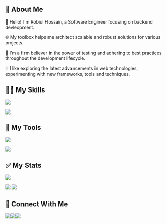<!--<div id="header" align="center">
  <img src="https://raw.githubusercontent.com/coder7475/coder7475/main/banner.png"  />
</div>
!-->
## 📖 About Me

👋 Hello! I'm Robiul Hossain, a Software Engineer focusing on backend devleopment.

🌐 My toolbox helps me architect scalable and robust solutions for various projects.

🧪 I'm a firm believer in the power of testing and adhering to best practices throughout the development lifecycle.

💡 I like exploring the latest advancements in web technologies, experimenting with new frameworks, tools and techniques.
<!---
## 🚀 About Me:

 
<!--
**coder7475/coder7475** is a ✨ _special_ ✨ repository because its `README.md` (this file) appears on your GitHub profile.

Here are some ideas to get you started:

- 🤔 I’m thinking about creating
- 👯 I’m looking to collaborate on ...
- 🌱 I’m currently learning ...
-  Pronouns: ...
-  Fun fact: ...
-->


## 👨‍💻 My Skills

<!-- <p>
  <a href="https://skillicons.dev">
    <img src="https://skillicons.dev/icons?i=html,css,javascript" />
  </a>
</p> -->
<p>
    <img src="https://skillicons.dev/icons?i=html,css,javascript,typescript,python,tailwindcss,materialui,react,nextjs,redux" />
</p>

<p >
    <img src="https://skillicons.dev/icons?i=nodejs,deno,bun,expressjs,prisma,mongodb,postgres,jest,vitest,cypress" />
</p>

## 🔧 My Tools

<p >
    <img src="https://skillicons.dev/icons?i=linux,windows,vscode,git,bash,npm,pnpm,vercel,firebase" />
</p>

<p >
    <img src="https://skillicons.dev/icons?i=postman,figma,vite,github,notion,devto,yarn,nginx,docker" />
</p>
 

## ✅ My Stats
<p>
  
![](http://github-profile-summary-cards.vercel.app/api/cards/profile-details?username=coder7475&theme=blue_green)

![](http://github-profile-summary-cards.vercel.app/api/cards/repos-per-language?username=coder7475&theme=blue_green) ![](http://github-profile-summary-cards.vercel.app/api/cards/most-commit-language?username=coder7475&theme=blue_green)

</p>
<!--
 [![GitHub Streak](https://github-readme-streak-stats.demolab.com?user=coder7475&theme=vue-dark)](https://git.io/streak-stats) 
![](http://github-profile-summary-cards.vercel.app/api/cards/productive-time?username=coder7475&theme=blue_green&utcOffset=6) 
-->


## 👥 Connect With Me

[<img src="https://skillicons.dev/icons?i=linkedin">](https://www.linkedin.com/in/robiul-hossain-298298265/)[<img src="https://skillicons.dev/icons?i=gmail" />](mailto:robiulhossain7475@gmail.com)[<img src="https://skillicons.dev/icons?i=twitter" />](https://x.com/robiul7475)

